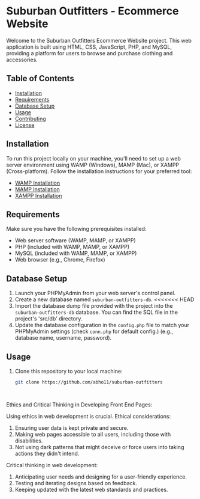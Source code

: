 # Suburban Outfitters - Ecommerce Website

Welcome to the Suburban Outfitters Ecommerce Website project. This web application is built using HTML, CSS, JavaScript, PHP, and MySQL, providing a platform for users to browse and purchase clothing and accessories.

## Table of Contents

- [Installation](#installation)
- [Requirements](#requirements)
- [Database Setup](#database-setup)
- [Usage](#usage)
- [Contributing](#contributing)
- [License](#license)

## Installation

To run this project locally on your machine, you'll need to set up a web server environment using WAMP (Windows), MAMP (Mac), or XAMPP (Cross-platform). Follow the installation instructions for your preferred tool:

- [WAMP Installation](http://www.wampserver.com/en/)
- [MAMP Installation](https://www.mamp.info/en/)
- [XAMPP Installation](https://www.apachefriends.org/index.html)

## Requirements

Make sure you have the following prerequisites installed:

- Web server software (WAMP, MAMP, or XAMPP)
- PHP (included with WAMP, MAMP, or XAMPP)
- MySQL (included with WAMP, MAMP, or XAMPP)
- Web browser (e.g., Chrome, Firefox)

## Database Setup

1. Launch your PHPMyAdmin from your web server's control panel.
2. Create a new database named `suburban-outfitters-db`.
<<<<<<< HEAD
3. Import the database dump file provided with the project into the `suburban-outfitters-db` database. You can find the SQL file in the project's 'src/db' directory.
4. Update the database configuration in the `config.php` file to match your PHPMyAdmin settings (check `conn.php` for default config.) (e.g., database name, username, password).

## Usage

1. Clone this repository to your local machine:

   ```sh
   git clone https://github.com/abho11/suburban-outfitters 

 
Ethics and Critical Thinking in Developing Front End Pages: 

Using ethics in web development is crucial. Ethical considerations:

1. Ensuring user data is kept private and secure.
2. Making web pages accessible to all users, including those with disabilities.
3. Not using dark patterns that might deceive or force users into taking actions they didn't intend.

Critical thinking in web development:

1. Anticipating user needs and designing for a user-friendly experience.
2. Testing and iterating designs based on feedback.
3. Keeping updated with the latest web standards and practices.